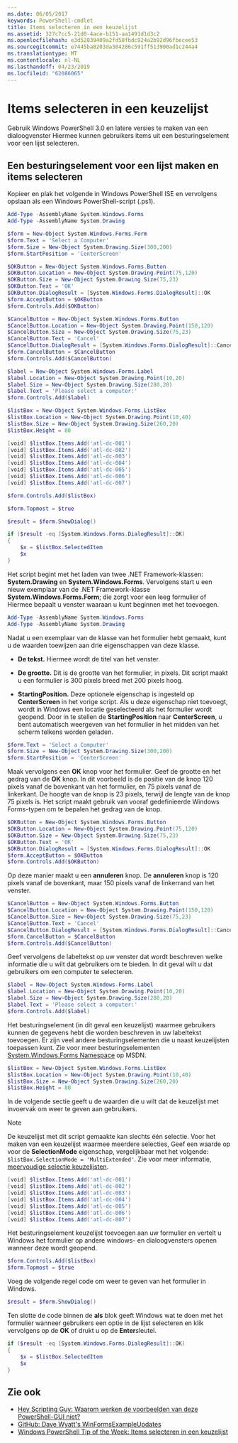 ```yaml
---
ms.date: 06/05/2017
keywords: PowerShell-cmdlet
title: Items selecteren in een keuzelijst
ms.assetid: 327c7cc5-21d0-4ace-b151-aa1491d1d3c2
ms.openlocfilehash: e3d52839409a2fd58fbdc924a2b92d96fbecee53
ms.sourcegitcommit: e7445ba8203da304286c591ff513900ad1c244a4
ms.translationtype: MT
ms.contentlocale: nl-NL
ms.lasthandoff: 04/23/2019
ms.locfileid: "62086065"
---
```

# <a name="selecting-items-from-a-list-box"></a>Items selecteren in een keuzelijst

Gebruik Windows PowerShell 3.0 en latere versies te maken van een dialoogvenster Hiermee kunnen gebruikers items uit een besturingselement voor een lijst selecteren.

## <a name="create-a-list-box-control-and-select-items-from-it"></a>Een besturingselement voor een lijst maken en items selecteren

Kopieer en plak het volgende in Windows PowerShell ISE en vervolgens opslaan als een Windows PowerShell-script (.ps1).

```powershell
Add-Type -AssemblyName System.Windows.Forms
Add-Type -AssemblyName System.Drawing

$form = New-Object System.Windows.Forms.Form
$form.Text = 'Select a Computer'
$form.Size = New-Object System.Drawing.Size(300,200)
$form.StartPosition = 'CenterScreen'

$OKButton = New-Object System.Windows.Forms.Button
$OKButton.Location = New-Object System.Drawing.Point(75,120)
$OKButton.Size = New-Object System.Drawing.Size(75,23)
$OKButton.Text = 'OK'
$OKButton.DialogResult = [System.Windows.Forms.DialogResult]::OK
$form.AcceptButton = $OKButton
$form.Controls.Add($OKButton)

$CancelButton = New-Object System.Windows.Forms.Button
$CancelButton.Location = New-Object System.Drawing.Point(150,120)
$CancelButton.Size = New-Object System.Drawing.Size(75,23)
$CancelButton.Text = 'Cancel'
$CancelButton.DialogResult = [System.Windows.Forms.DialogResult]::Cancel
$form.CancelButton = $CancelButton
$form.Controls.Add($CancelButton)

$label = New-Object System.Windows.Forms.Label
$label.Location = New-Object System.Drawing.Point(10,20)
$label.Size = New-Object System.Drawing.Size(280,20)
$label.Text = 'Please select a computer:'
$form.Controls.Add($label)

$listBox = New-Object System.Windows.Forms.ListBox
$listBox.Location = New-Object System.Drawing.Point(10,40)
$listBox.Size = New-Object System.Drawing.Size(260,20)
$listBox.Height = 80

[void] $listBox.Items.Add('atl-dc-001')
[void] $listBox.Items.Add('atl-dc-002')
[void] $listBox.Items.Add('atl-dc-003')
[void] $listBox.Items.Add('atl-dc-004')
[void] $listBox.Items.Add('atl-dc-005')
[void] $listBox.Items.Add('atl-dc-006')
[void] $listBox.Items.Add('atl-dc-007')

$form.Controls.Add($listBox)

$form.Topmost = $true

$result = $form.ShowDialog()

if ($result -eq [System.Windows.Forms.DialogResult]::OK)
{
    $x = $listBox.SelectedItem
    $x
}
```

Het script begint met het laden van twee .NET Framework-klassen: **System.Drawing** en **System.Windows.Forms**. Vervolgens start u een nieuw exemplaar van de .NET Framework-klasse **System.Windows.Forms.Form**; die zorgt voor een leeg formulier of Hiermee bepaalt u venster waaraan u kunt beginnen met het toevoegen.

```powershell
Add-Type -AssemblyName System.Windows.Forms
Add-Type -AssemblyName System.Drawing
```

Nadat u een exemplaar van de klasse van het formulier hebt gemaakt, kunt u de waarden toewijzen aan drie eigenschappen van deze klasse.

- **De tekst.** Hiermee wordt de titel van het venster.

- **De grootte.** Dit is de grootte van het formulier, in pixels. Dit script maakt u een formulier is 300 pixels breed met 200 pixels hoog.

- **StartingPosition.** Deze optionele eigenschap is ingesteld op **CenterScreen** in het vorige script. Als u deze eigenschap niet toevoegt, wordt in Windows een locatie geselecteerd als het formulier wordt geopend. Door in te stellen de **StartingPosition** naar **CenterScreen**, u bent automatisch weergeven van het formulier in het midden van het scherm telkens worden geladen.

```powershell
$form.Text = 'Select a Computer'
$form.Size = New-Object System.Drawing.Size(300,200)
$form.StartPosition = 'CenterScreen'
```

Maak vervolgens een **OK** knop voor het formulier. Geef de grootte en het gedrag van de **OK** knop. In dit voorbeeld is de positie van de knop 120 pixels vanaf de bovenkant van het formulier, en 75 pixels vanaf de linkerkant. De hoogte van de knop is 23 pixels, terwijl de lengte van de knop 75 pixels is. Het script maakt gebruik van vooraf gedefinieerde Windows Forms-typen om te bepalen het gedrag van de knop.

```powershell
$OKButton = New-Object System.Windows.Forms.Button
$OKButton.Location = New-Object System.Drawing.Point(75,120)
$OKButton.Size = New-Object System.Drawing.Size(75,23)
$OKButton.Text = 'OK'
$OKButton.DialogResult = [System.Windows.Forms.DialogResult]::OK
$form.AcceptButton = $OKButton
$form.Controls.Add($OKButton)
```

Op deze manier maakt u een **annuleren** knop. De **annuleren** knop is 120 pixels vanaf de bovenkant, maar 150 pixels vanaf de linkerrand van het venster.

```powershell
$CancelButton = New-Object System.Windows.Forms.Button
$CancelButton.Location = New-Object System.Drawing.Point(150,120)
$CancelButton.Size = New-Object System.Drawing.Size(75,23)
$CancelButton.Text = 'Cancel'
$CancelButton.DialogResult = [System.Windows.Forms.DialogResult]::Cancel
$form.CancelButton = $CancelButton
$form.Controls.Add($CancelButton)
```

Geef vervolgens de labeltekst op uw venster dat wordt beschreven welke informatie die u wilt dat gebruikers om te bieden. In dit geval wilt u dat gebruikers om een computer te selecteren.

```powershell
$label = New-Object System.Windows.Forms.Label
$label.Location = New-Object System.Drawing.Point(10,20)
$label.Size = New-Object System.Drawing.Size(280,20)
$label.Text = 'Please select a computer:'
$form.Controls.Add($label)
```

Het besturingselement (in dit geval een keuzelijst) waarmee gebruikers kunnen de gegevens hebt die worden beschreven in uw labeltekst toevoegen. Er zijn veel andere besturingselementen die u naast keuzelijsten toepassen kunt. Zie voor meer besturingselementen [System.Windows.Forms Namespace](https://msdn.microsoft.com/library/k50ex0x9(v=vs.110).aspx) op MSDN.

```powershell
$listBox = New-Object System.Windows.Forms.ListBox
$listBox.Location = New-Object System.Drawing.Point(10,40)
$listBox.Size = New-Object System.Drawing.Size(260,20)
$listBox.Height = 80
```

In de volgende sectie geeft u de waarden die u wilt dat de keuzelijst met invoervak om weer te geven aan gebruikers.

> [!NOTE]
> De keuzelijst met dit script gemaakte kan slechts één selectie. Voor het maken van een keuzelijst waarmee meerdere selecties, Geef een waarde op voor de **SelectionMode** eigenschap, vergelijkbaar met het volgende: `$listBox.SelectionMode = 'MultiExtended'`. Zie voor meer informatie, [meervoudige selectie keuzelijsten](Multiple-selection-List-Boxes.md).

```powershell
[void] $listBox.Items.Add('atl-dc-001')
[void] $listBox.Items.Add('atl-dc-002')
[void] $listBox.Items.Add('atl-dc-003')
[void] $listBox.Items.Add('atl-dc-004')
[void] $listBox.Items.Add('atl-dc-005')
[void] $listBox.Items.Add('atl-dc-006')
[void] $listBox.Items.Add('atl-dc-007')
```

Het besturingselement keuzelijst toevoegen aan uw formulier en vertelt u Windows het formulier op andere windows- en dialoogvensters openen wanneer deze wordt geopend.

```powershell
$form.Controls.Add($listBox)
$form.Topmost = $true
```

Voeg de volgende regel code om weer te geven van het formulier in Windows.

```powershell
$result = $form.ShowDialog()
```

Ten slotte de code binnen de **als** blok geeft Windows wat te doen met het formulier wanneer gebruikers een optie in de lijst selecteren en klik vervolgens op de **OK** of drukt u op de **Enter**sleutel.

```powershell
if ($result -eq [System.Windows.Forms.DialogResult]::OK)
{
    $x = $listBox.SelectedItem
    $x
}
```

## <a name="see-also"></a>Zie ook

- [Hey Scripting Guy:  Waarom werken de voorbeelden van deze PowerShell-GUI niet?](https://go.microsoft.com/fwlink/?LinkId=506644)
- [GitHub: Dave Wyatt's WinFormsExampleUpdates](https://github.com/dlwyatt/WinFormsExampleUpdates)
- [Windows PowerShell Tip of the Week:  Items selecteren in een keuzelijst](https://technet.microsoft.com/library/ff730949.aspx)